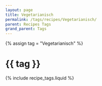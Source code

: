 ```yaml
---
layout: page
title: Vegetarianisch
permalink: /tags/recipes/Vegetarianisch/
parent: Recipes Tags
grand_parent: Tags
---
```

{% assign tag = "Vegetarianisch" %}
# {{ tag }}
{% include recipe_tags.liquid %}